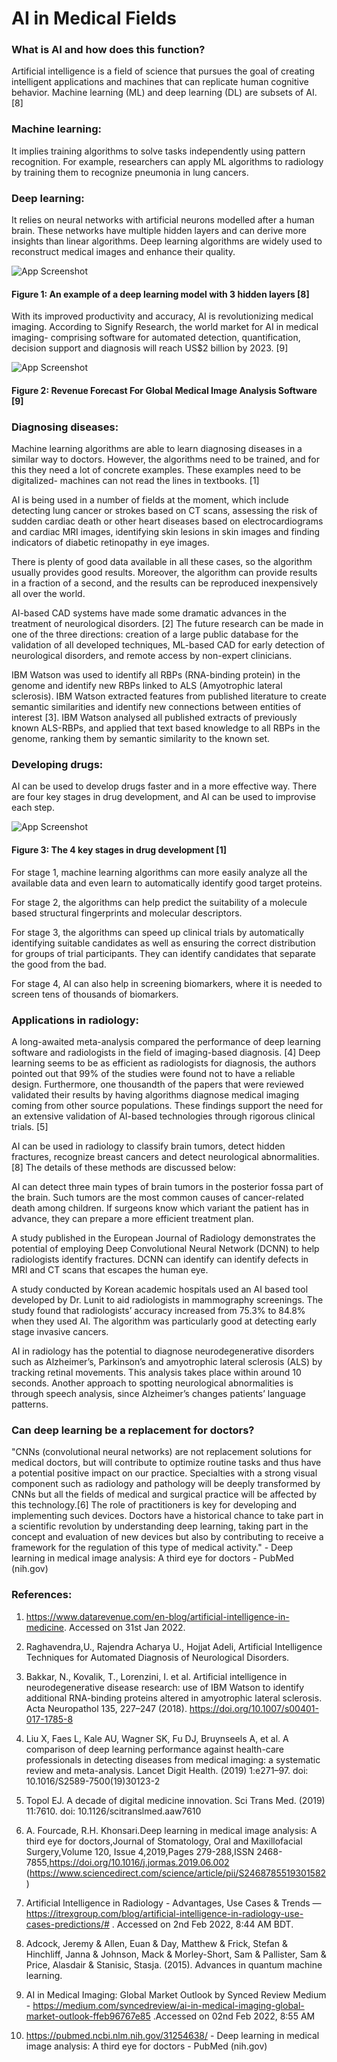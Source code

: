 
# AI in Medical Fields



### What is AI and how does this function?

Artificial intelligence is a field of science that pursues the goal of creating intelligent applications and machines that can replicate human cognitive behavior. Machine learning (ML) and deep learning (DL) are subsets of AI. [8]

### Machine learning:

It implies training algorithms to solve tasks independently using pattern recognition. For example, researchers can apply ML algorithms to radiology by training them to recognize pneumonia in lung cancers.

### Deep learning:

It relies on neural networks with artificial neurons modelled after a human brain. These networks have multiple hidden layers and can derive more insights than linear algorithms. Deep learning algorithms are widely used to reconstruct medical images and enhance their quality.



![App Screenshot](https://github.com/tansfabz/Research1/blob/main/rp1%20edited.jpg?raw=true)
#### Figure 1: An example of a deep learning model with 3 hidden layers [8]


With its improved productivity and accuracy, AI is revolutionizing medical imaging. According to Signify Research, the world market for AI in medical imaging- comprising software for automated detection, quantification, decision support and diagnosis will reach US$2 billion by 2023. [9]


![App Screenshot](https://github.com/tansfabz/Research1/blob/main/Screenshot%202022-02-02%20at%207.jpg?raw=true)
#### Figure 2: Revenue Forecast For Global Medical Image Analysis Software [9]

### Diagnosing diseases:

Machine learning algorithms are able to learn diagnosing diseases in a similar way to doctors. However, the algorithms need to be trained, and for this they need a lot of concrete examples. These examples need to be digitalized- machines can not read the lines in textbooks. [1]

AI is being used in a number of fields at the moment, which include detecting lung cancer or strokes based on CT scans, assessing the risk of sudden cardiac death or other heart diseases based on electrocardiograms and cardiac MRI images, identifying skin lesions in skin images and finding indicators of diabetic retinopathy in eye images.

There is plenty of good data available in all these cases, so the algorithm usually provides good results. Moreover, the algorithm can provide results in a fraction of a second, and the results can be reproduced inexpensively all over the world.

AI-based CAD systems have made some dramatic advances in the treatment of neurological disorders. [2] The future research can be made in one of the three directions: creation of a large public database for the validation of all developed techniques, ML-based CAD for early detection of neurological disorders, and remote access by non-expert clinicians.

IBM Watson was used to identify all RBPs (RNA-binding protein) in the genome and identify new RBPs linked to ALS (Amyotrophic lateral sclerosis). IBM Watson extracted features from published literature to create semantic similarities and identify new connections between entities of interest [3].  IBM Watson analysed all published extracts of previously known ALS-RBPs, and applied that text based knowledge to all RBPs in the genome, ranking them by semantic similarity to the known set.

### Developing drugs:

AI can be used to develop drugs faster and in a more effective way. There are four key stages in drug development, and AI can be used to improvise each step.

![App Screenshot](https://github.com/tansfabz/Research1/blob/main/Screenshot%202022-02-02%20at%208.24.24%20PM.png?raw=true)
#### Figure 3: The 4 key stages in drug development [1]

For stage 1, machine learning algorithms can more easily analyze all the available data and even learn to automatically identify good target proteins. 

For stage 2, the algorithms can help predict the suitability of a molecule based structural fingerprints and molecular descriptors. 

For stage 3, the algorithms can speed up clinical trials by automatically identifying suitable candidates as well as ensuring the correct distribution for groups of trial participants. They can identify candidates that separate the good from the bad. 

For stage 4, AI can also help in screening biomarkers, where it is needed to screen tens of thousands of biomarkers.

### Applications in radiology:

A long-awaited meta-analysis compared the performance of deep learning software and radiologists in the field of imaging-based diagnosis. [4] Deep learning seems to be as efficient as radiologists for diagnosis, the authors pointed out that 99% of the studies were found not to have a reliable design. Furthermore, one thousandth of the papers that were reviewed validated their results by having algorithms diagnose medical imaging coming from other source populations. These findings support the need for an extensive validation of AI-based technologies through rigorous clinical trials. [5]


AI can be used in radiology to classify brain tumors, detect hidden fractures, recognize breast cancers and detect neurological abnormalities. [8] The details of these methods are discussed below: 

AI can detect three main types of brain tumors in the posterior fossa part of the brain. Such tumors are the most common causes of cancer-related death among children. If surgeons know which variant the patient has in advance, they can prepare a more efficient treatment plan.

A study published in the European Journal of Radiology demonstrates the potential of employing Deep Convolutional Neural Network (DCNN) to help  radiologists identify fractures. DCNN can identify can identify defects in MRI and CT scans that escapes the human eye.

A study conducted by Korean academic hospitals used an AI based tool developed by Dr. Lunit to aid radiologists in mammography screenings. The study found that radiologists’ accuracy increased from 75.3% to 84.8% when they used AI. The algorithm was particularly good at detecting early stage invasive cancers. 

AI in radiology has the potential to diagnose neurodegenerative disorders such as Alzheimer’s, Parkinson’s and amyotrophic lateral sclerosis (ALS) by tracking retinal movements. This analysis takes place within around 10 seconds. Another approach to spotting neurological abnormalities is through speech analysis, since Alzheimer’s changes patients’ language patterns.

### Can deep learning be a replacement for doctors?

"CNNs (convolutional neural networks) are not replacement solutions for medical doctors, but will contribute to optimize routine tasks and thus have a potential positive impact on our practice. Specialties with a strong visual component such as radiology and pathology will be deeply transformed by CNNs but all the fields of medical and surgical practice will be affected by this technology.[6] The role of practitioners is key for developing and implementing such devices. Doctors have a historical chance to take part in a scientific revolution by understanding deep learning, taking part in the concept and evaluation of new devices but also by contributing to receive a framework for the regulation of this type of medical activity." -  Deep learning in medical image analysis: A third eye for doctors - PubMed (nih.gov)


### References:

1. https://www.datarevenue.com/en-blog/artificial-intelligence-in-medicine. Accessed on 31st Jan 2022.
2. Raghavendra,U., Rajendra Acharya U., Hojjat Adeli, Artificial Intelligence Techniques for Automated Diagnosis of Neurological Disorders.
3.  Bakkar, N., Kovalik, T., Lorenzini, I. et al. Artificial intelligence in neurodegenerative disease research: use of IBM Watson to identify additional RNA-binding proteins altered in amyotrophic lateral sclerosis. Acta Neuropathol 135, 227–247 (2018). https://doi.org/10.1007/s00401-017-1785-8
4. Liu X, Faes L, Kale AU, Wagner SK, Fu DJ, Bruynseels A, et al. A comparison of deep learning performance against health-care professionals in detecting diseases from medical imaging: a systematic review and meta-analysis. Lancet Digit Health. (2019) 1:e271–97. doi: 10.1016/S2589-7500(19)30123-2

5. Topol EJ. A decade of digital medicine innovation. Sci Trans Med. (2019) 11:7610. doi: 10.1126/scitranslmed.aaw7610

6. A. Fourcade, R.H. Khonsari.Deep learning in medical image analysis: A third eye for doctors,Journal of Stomatology, Oral and Maxillofacial Surgery,Volume 120, Issue 4,2019,Pages 279-288,ISSN 2468-7855,https://doi.org/10.1016/j.jormas.2019.06.002 (https://www.sciencedirect.com/science/article/pii/S2468785519301582)

7. Artificial Intelligence in Radiology - Advantages, Use Cases & Trends — https://itrexgroup.com/blog/artificial-intelligence-in-radiology-use-cases-predictions/# . Accessed on 2nd Feb 2022, 8:44 AM BDT.

8. Adcock, Jeremy & Allen, Euan & Day, Matthew & Frick, Stefan & Hinchliff, Janna & Johnson, Mack & Morley-Short, Sam & Pallister, Sam & Price, Alasdair & Stanisic, Stasja. (2015). Advances in quantum machine learning.  

9. AI in Medical Imaging: Global Market Outlook  by Synced Review Medium - https://medium.com/syncedreview/ai-in-medical-imaging-global-market-outlook-ffeb96767e85 .Accessed on 02nd Feb 2022, 8:55 AM

10.  https://pubmed.ncbi.nlm.nih.gov/31254638/ -  Deep learning in medical image analysis: A third eye for doctors - PubMed (nih.gov)



